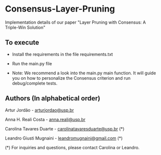 # Consensus-Layer-Pruning
Implementation details of our paper "Layer Pruning with Consensus: A Triple-Win Solution"

## To execute

- Install the requirements in the file requirements.txt

- Run the main.py file

- Note: We recommend a look into the main.py main function. It will guide you on how to personalize the Consensus criterion and run debug/complete tests.

## Authors (In alphabetical order)

   Artur Jordão - arturjordao@usp.br
   
   Anna H. Reali Costa - anna.reali@usp.br
   
   Carolina Tavares Duarte - carolinatavaresduarte@usp.br (*)
   
   Leandro Giusti Mugnaini - leandromugnaini@gmail.com (*)

(*) For inquiries and questions, please contact Carolina or Leandro.

